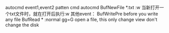 autocmd event1,event2 patten cmd
autocmd BufNewFile *.txt :w
当新打开一个txt文件时，就在打开后执行:w
其他event：
BufWritePre 
before you write any file
BufRead * :normal gg=G
open a file, this only change view don't change the disk